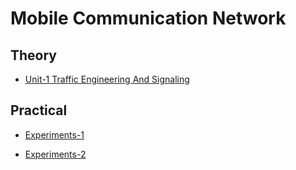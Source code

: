# Mobile Communication Network

## Theory
- [Unit-1 Traffic Engineering And Signaling](Unit-1/index.md)

## Practical
- [Experiments-1](Practicals/MCN-EXP-1.ipynb)

- [Experiments-2](Practicals/MCN-EXP-2.ipynb)